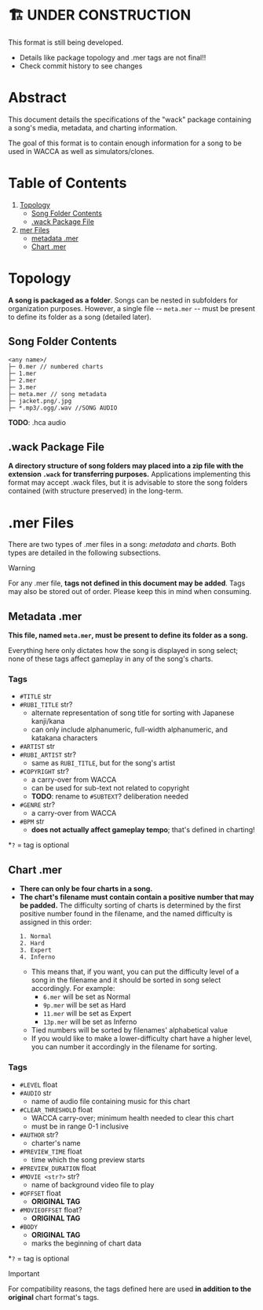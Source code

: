 # 🏗 UNDER CONSTRUCTION
This format is still being developed.
- Details like package topology and .mer tags are not final!!
- Check commit history to see changes

# Abstract
This document details the specifications of the "wack" package containing a song's media, metadata, and charting information.

The goal of this format is to contain enough information for a song to be used in WACCA as well as simulators/clones.

# Table of Contents
1. [Topology](#topology)
    - [Song Folder Contents](#song-folder-contents)
    - [.wack Package File](#wack-package-file)
2. [mer Files](#mer-files)
    - [metadata .mer](#metadata-mer)
    - [Chart .mer](#chart-mer)

# Topology
**A song is packaged as a folder**. Songs can be nested in subfolders for organization purposes. However, a single file -- `meta.mer` -- must be present to define its folder as a song (detailed later).

## Song Folder Contents
```
<any name>/
├─ 0.mer // numbered charts
├─ 1.mer
├─ 2.mer
├─ 3.mer
├─ meta.mer // song metadata
├─ jacket.png/.jpg
├─ *.mp3/.ogg/.wav //SONG AUDIO
```
**TODO**: .hca audio

## .wack Package File
**A directory structure of song folders may placed into a zip file with the extension `.wack` for transferring purposes.** Applications implementing this format may accept .wack files, but it is advisable to store the song folders contained (with structure preserved) in the long-term.

# .mer Files
There are two types of .mer files in a song: *metadata* and *charts*. Both types are detailed in the following subsections.

> [!WARNING]
> For any .mer file, **tags not defined in this document may be added**. Tags may also be stored out of order. Please keep this in mind when consuming.

## Metadata .mer
**This file, named `meta.mer`, must be present to define its folder as a song.**

Everything here only dictates how the song is displayed in song select; none of these tags affect gameplay in any of the song's charts.

### Tags
- `#TITLE` str
- `#RUBI_TITLE` str?
  - alternate representation of song title for sorting with Japanese kanji/kana
  - can only include alphanumeric, full-width alphanumeric, and katakana characters
- `#ARTIST` str
- `#RUBI_ARTIST` str?
  - same as `RUBI_TITLE`, but for the song's artist
- `#COPYRIGHT` str?
  - a carry-over from WACCA
  - can be used for sub-text not related to copyright
  - **TODO**: rename to `#SUBTEXT`? deliberation needed
- `#GENRE` str?
  - a carry-over from WACCA
- `#BPM` str
  - **does not actually affect gameplay tempo**; that's defined in charting!

*`?` = tag is optional

## Chart .mer
- **There can only be four charts in a song.**
- **The chart's filename must contain contain a positive number that may be padded.** The difficulty sorting of charts is determined by the first positive number found in the filename, and the named difficulty is assigned in this order:
  ```
  1. Normal
  2. Hard
  3. Expert
  4. Inferno
  ```
  - This means that, if you want, you can put the difficulty level of a song in the filename and it should be sorted in song select accordingly. For example:
    - `6.mer` will be set as Normal
    - `9p.mer` will be set as Hard
    - `11.mer` will be set as Expert
    - `13p.mer` will be set as Inferno
  - Tied numbers will be sorted by filenames' alphabetical value
  - If you would like to make a lower-difficulty chart have a higher level, you can number it accordingly in the filename for sorting.

### Tags
- `#LEVEL` float
- `#AUDIO` str
  - name of audio file containing music for this chart
- `#CLEAR_THRESHOLD` float
  - WACCA carry-over; minimum health needed to clear this chart
  - must be in range 0-1 inclusive
- `#AUTHOR` str?
  - charter's name
- `#PREVIEW_TIME` float
  - time which the song preview starts
- `#PREVIEW_DURATION` float
- `#MOVIE <str?>` str?
  - name of background video file to play
- `#OFFSET` float
  - **ORIGINAL TAG**
- `#MOVIEOFFSET` float?
  - **ORIGINAL TAG**
- `#BODY`
  - **ORIGINAL TAG**
  - marks the beginning of chart data

*`?` = tag is optional

> [!IMPORTANT]
> For compatibility reasons, the tags defined here are used **in addition to the original** chart format's tags.
